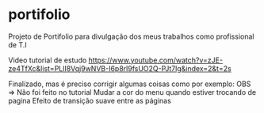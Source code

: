 # portifolio

Projeto de Portifolio para divulgação dos meus trabalhos como profissional de T.I

Video tutorial de estudo
https://www.youtube.com/watch?v=zJE-ze4TfXc&list=PLlI8Vqj9wNVB-I6p8rl9fsUO2Q-PJt7lg&index=2&t=2s

Finalizado, mas é preciso corrigir algumas coisas como por exemplo:
OBS => Não foi feito no tutorial
Mudar a cor do menu quando estiver trocando de pagina
Efeito de transição suave entre as páginas
